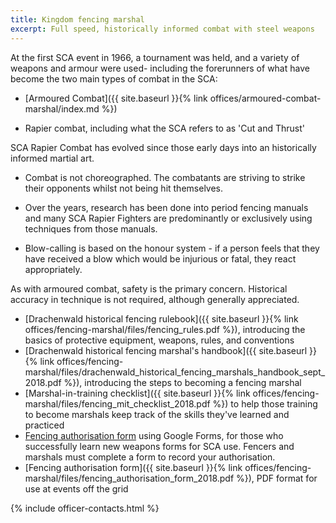 ```yaml
---
title: Kingdom fencing marshal
excerpt: Full speed, historically informed combat with steel weapons
---
```


At the first SCA event in 1966, a tournament was held, and a variety of weapons and armour were used- including the forerunners of what have become the two main types of combat in the SCA:

* [Armoured Combat]({{ site.baseurl }}{% link offices/armoured-combat-marshal/index.md %})

* Rapier combat, including what the SCA refers to as 'Cut and Thrust'

SCA Rapier Combat has evolved since those early days into an historically informed martial art.

* Combat is not choreographed.  The combatants are striving to strike their opponents whilst not being hit themselves.

* Over the years, research has been done into period fencing manuals and many SCA Rapier Fighters are predominantly or exclusively using techniques from those manuals. 

* Blow-calling is based on the honour system - if a person feels that they have received a blow which would be injurious or fatal, they react appropriately.

As with armoured combat, safety is the primary concern.  Historical accuracy in technique is not required, although generally appreciated.  



* [Drachenwald historical fencing rulebook]({{ site.baseurl }}{% link offices/fencing-marshal/files/fencing_rules.pdf %}), introducing the basics of protective equipment, weapons, rules, and conventions
* [Drachenwald historical fencing marshal's handbook]({{ site.baseurl }}{% link offices/fencing-marshal/files/drachenwald_historical_fencing_marshals_handbook_sept_2018.pdf %}), introducing the steps to becoming a fencing marshal
* [Marshal-in-training checklist]({{ site.baseurl }}{% link offices/fencing-marshal/files/fencing_mit_checklist_2018.pdf %}) to help those training to become marshals keep track of the skills they've learned and practiced
* [Fencing authorisation form](https://goo.gl/forms/CszeO06cCFkiPWto1) using Google Forms, for those who  successfully learn new weapons forms for SCA use. Fencers and marshals must complete a form to record your authorisation.
* [Fencing authorisation form]({{ site.baseurl }}{% link offices/fencing-marshal/files/fencing_authorisation_form_2018.pdf %}), PDF format for use at events off the grid


{% include officer-contacts.html %}

